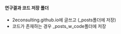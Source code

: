 #### 연구결과 코드 저장 폴더  

- 2econsulting.github.io에 글쓰고 (_posts폴더에 저장) 
- 코드가 존재하는 경우 _posts_w_code폴더에 저장 
